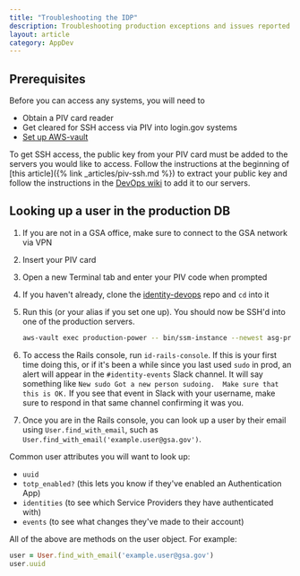 ```yaml
---
title: "Troubleshooting the IDP"
description: Troubleshooting production exceptions and issues reported by customers
layout: article
category: AppDev
---
```

## Prerequisites

Before you can access any systems, you will need to
 - Obtain a PIV card reader
 - Get cleared for SSH access via PIV into login.gov systems
 - [Set up AWS-vault](https://github.com/18F/identity-devops/wiki/Setting-Up-AWS-Vault)

To get SSH access, the public key from your PIV card must be added to the servers you would like to access.
Follow the instructions at the beginning of [this article]({% link _articles/piv-ssh.md %}) to extract your public key and follow the instructions in the [DevOps wiki](https://github.com/18F/identity-devops/wiki/Setting-Up-your-Login.gov-Infrastructure-Configuration#terraform--chef) to add it to our servers.

## Looking up a user in the production DB
1. If you are not in a GSA office, make sure to connect to the GSA network via VPN
2. Insert your PIV card
3. Open a new Terminal tab and enter your PIV code when prompted
4. If you haven't already, clone the [identity-devops](https://github.com/18F/identity-devops) repo and `cd` into it
5. Run this (or your alias if you set one up). You should now be SSH'd into one of the production servers.
    ```bash
    aws-vault exec production-power -- bin/ssm-instance --newest asg-prod-idp
    ```

6. To access the Rails console, run `id-rails-console`. If this is your first time doing this, or if it's been a while since you last used `sudo` in prod, an alert will appear in the `#identity-events` Slack channel. It will say something like `New sudo
Got a new person sudoing.  Make sure that this is OK.` If you see that event in Slack with your username, make sure to respond in that same channel confirming it was you.
7. Once you are in the Rails console, you can look up a user by their email using `User.find_with_email`, such as `User.find_with_email('example.user@gsa.gov')`.

Common user attributes you will want to look up:
- `uuid`
- `totp_enabled?` (this lets you know if they've enabled an Authentication App)
- `identities` (to see which Service Providers they have authenticated with)
- `events` (to see what changes they've made to their account)

All of the above are methods on the user object. For example:
```ruby
user = User.find_with_email('example.user@gsa.gov')
user.uuid
```

